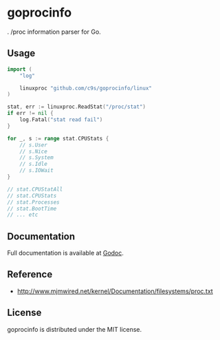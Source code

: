 goprocinfo
===================
.
/proc information parser for Go.

Usage
---------------

```go
import (
	"log"

	linuxproc "github.com/c9s/goprocinfo/linux"
)

stat, err := linuxproc.ReadStat("/proc/stat")
if err != nil {
	log.Fatal("stat read fail")
}

for _, s := range stat.CPUStats {
	// s.User
	// s.Nice
	// s.System
	// s.Idle
	// s.IOWait
}

// stat.CPUStatAll
// stat.CPUStats
// stat.Processes
// stat.BootTime
// ... etc
```

Documentation
---------------

Full documentation is available at [Godoc](https://godoc.org/github.com/c9s/goprocinfo/linux).


Reference
------------

* http://www.mjmwired.net/kernel/Documentation/filesystems/proc.txt

License
-------

goprocinfo is distributed under the MIT license.
